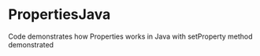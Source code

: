 # PropertiesJava
Code demonstrates how Properties works in Java with setProperty method demonstrated
